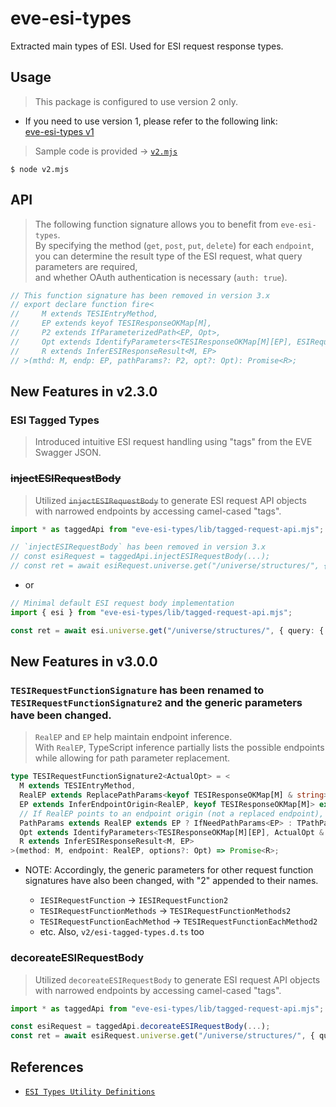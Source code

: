 # eve-esi-types
Extracted main types of ESI. Used for ESI request response types.

## Usage

> This package is configured to use version 2 only.

  + If you need to use version 1, please refer to the following link:  
    [eve-esi-types v1](https://github.com/jeffy-g/eve-esi-types/tree/version-1.x)

> Sample code is provided -> [`v2.mjs`](./v2.mjs)

```shell
$ node v2.mjs
```

## API

> The following function signature allows you to benefit from `eve-esi-types`.  
> By specifying the method (`get`, `post`, `put`, `delete`) for each `endpoint`,  
> you can determine the result type of the ESI request, what query parameters are required,  
> and whether OAuth authentication is necessary (`auth: true`).

```ts
// This function signature has been removed in version 3.x
// export declare function fire<
//     M extends TESIEntryMethod,
//     EP extends keyof TESIResponseOKMap[M],
//     P2 extends IfParameterizedPath<EP, Opt>,
//     Opt extends IdentifyParameters<TESIResponseOKMap[M][EP], ESIRequestOptions>,
//     R extends InferESIResponseResult<M, EP>
// >(mthd: M, endp: EP, pathParams?: P2, opt?: Opt): Promise<R>;
```

## New Features in v2.3.0

### ESI Tagged Types

> Introduced intuitive ESI request handling using "tags" from the EVE Swagger JSON.

### ~~injectESIRequestBody~~

> Utilized ~~`injectESIRequestBody`~~ to generate ESI request API objects with narrowed endpoints by accessing camel-cased "tags".

```ts
import * as taggedApi from "eve-esi-types/lib/tagged-request-api.mjs";

// `injectESIRequestBody` has been removed in version 3.x
// const esiRequest = taggedApi.injectESIRequestBody(...);
// const ret = await esiRequest.universe.get("/universe/structures/", { query: { filter: "market" }});
```

+ or

```ts
// Minimal default ESI request body implementation
import { esi } from "eve-esi-types/lib/tagged-request-api.mjs";

const ret = await esi.universe.get("/universe/structures/", { query: { filter: "market" }});
```

## New Features in v3.0.0

### `TESIRequestFunctionSignature` has been renamed to `TESIRequestFunctionSignature2` and the generic parameters have been changed.

> `RealEP` and `EP` help maintain endpoint inference.  
> With `RealEP`, TypeScript inference partially lists the possible endpoints while allowing for path parameter replacement.


```ts
type TESIRequestFunctionSignature2<ActualOpt> = <
  M extends TESIEntryMethod,
  RealEP extends ReplacePathParams<keyof TESIResponseOKMap[M] & string> | keyof TESIResponseOKMap[M],
  EP extends InferEndpointOrigin<RealEP, keyof TESIResponseOKMap[M]> extends never ? RealEP : InferEndpointOrigin<RealEP, keyof TESIResponseOKMap[M]>,
  // If RealEP points to an endpoint origin (not a replaced endpoint), the path parameter is required
  PathParams extends RealEP extends EP ? IfNeedPathParams<EP> : TPathParamsNever,
  Opt extends IdentifyParameters<TESIResponseOKMap[M][EP], ActualOpt & PathParams>,
  R extends InferESIResponseResult<M, EP>
>(method: M, endpoint: RealEP, options?: Opt) => Promise<R>;
```

+ NOTE: Accordingly, the generic parameters for other request function signatures have also been changed, with "2" appended to their names.

  + `IESIRequestFunction` -> `IESIRequestFunction2`
  + `TESIRequestFunctionMethods` -> `TESIRequestFunctionMethods2`
  + `TESIRequestFunctionEachMethod` -> `TESIRequestFunctionEachMethod2`
  + etc. Also, `v2/esi-tagged-types.d.ts` too

### decoreateESIRequestBody

> Utilized `decoreateESIRequestBody` to generate ESI request API objects with narrowed endpoints by accessing camel-cased "tags".

```ts
import * as taggedApi from "eve-esi-types/lib/tagged-request-api.mjs";

const esiRequest = taggedApi.decoreateESIRequestBody(...);
const ret = await esiRequest.universe.get("/universe/structures/", { query: { filter: "market" }});
```


## References

- [`ESI Types Utility Definitions`](./esi-types-util3.md)
